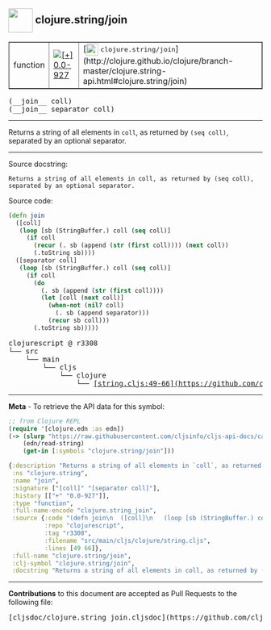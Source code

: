 ## <img width="48px" valign="middle" src="http://i.imgur.com/Hi20huC.png"> clojure.string/join

 <table border="1">
<tr>

<td>function</td>
<td><a href="https://github.com/cljsinfo/cljs-api-docs/tree/0.0-927"><img valign="middle" alt="[+] 0.0-927" src="https://img.shields.io/badge/+-0.0--927-lightgrey.svg"></a> </td>
<td>
[<img height="24px" valign="middle" src="http://i.imgur.com/1GjPKvB.png"> <samp>clojure.string/join</samp>](http://clojure.github.io/clojure/branch-master/clojure.string-api.html#clojure.string/join)
</td>
</tr>
</table>

 <samp>
(__join__ coll)<br>
</samp>
 <samp>
(__join__ separator coll)<br>
</samp>

---

Returns a string of all elements in `coll`, as returned by `(seq coll)`,
separated by an optional separator.

---



Source docstring:

```
Returns a string of all elements in coll, as returned by (seq coll),
separated by an optional separator.
```

Source code:

```clj
(defn join
  ([coll]
   (loop [sb (StringBuffer.) coll (seq coll)]
     (if coll
       (recur (. sb (append (str (first coll)))) (next coll))
       (.toString sb))))
  ([separator coll]
   (loop [sb (StringBuffer.) coll (seq coll)]
     (if coll
       (do
         (. sb (append (str (first coll))))
         (let [coll (next coll)]
           (when-not (nil? coll)
             (. sb (append separator)))
           (recur sb coll)))
       (.toString sb)))))
```

 <pre>
clojurescript @ r3308
└── src
    └── main
        └── cljs
            └── clojure
                └── <ins>[string.cljs:49-66](https://github.com/clojure/clojurescript/blob/r3308/src/main/cljs/clojure/string.cljs#L49-L66)</ins>
</pre>


---

__Meta__ - To retrieve the API data for this symbol:

```clj
;; from Clojure REPL
(require '[clojure.edn :as edn])
(-> (slurp "https://raw.githubusercontent.com/cljsinfo/cljs-api-docs/catalog/cljs-api.edn")
    (edn/read-string)
    (get-in [:symbols "clojure.string/join"]))
```

```clj
{:description "Returns a string of all elements in `coll`, as returned by `(seq coll)`,\nseparated by an optional separator.",
 :ns "clojure.string",
 :name "join",
 :signature ["[coll]" "[separator coll]"],
 :history [["+" "0.0-927"]],
 :type "function",
 :full-name-encode "clojure.string_join",
 :source {:code "(defn join\n  ([coll]\n   (loop [sb (StringBuffer.) coll (seq coll)]\n     (if coll\n       (recur (. sb (append (str (first coll)))) (next coll))\n       (.toString sb))))\n  ([separator coll]\n   (loop [sb (StringBuffer.) coll (seq coll)]\n     (if coll\n       (do\n         (. sb (append (str (first coll))))\n         (let [coll (next coll)]\n           (when-not (nil? coll)\n             (. sb (append separator)))\n           (recur sb coll)))\n       (.toString sb)))))",
          :repo "clojurescript",
          :tag "r3308",
          :filename "src/main/cljs/clojure/string.cljs",
          :lines [49 66]},
 :full-name "clojure.string/join",
 :clj-symbol "clojure.string/join",
 :docstring "Returns a string of all elements in coll, as returned by (seq coll),\nseparated by an optional separator."}

```

---

__Contributions__ to this document are accepted as Pull Requests to the following file:

 <pre>
[cljsdoc/clojure.string_join.cljsdoc](https://github.com/cljsinfo/cljs-api-docs/blob/master/cljsdoc/clojure.string_join.cljsdoc)
</pre>

